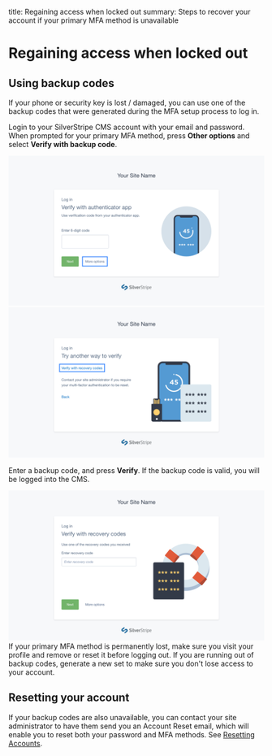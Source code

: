 title: Regaining access when locked out
summary: Steps to recover your account if your primary MFA method is unavailable

# Regaining access when locked out

## Using backup codes

If your phone or security key is lost / damaged, you can use one of the backup
codes that were generated during the MFA setup process to log in.

Login to your SilverStripe CMS account with your email and password. When
prompted for your primary MFA method, press **Other options** and select
**Verify with backup code**.

<img src="../_images/01-04-1-login-prompt.png" width="1024" />

<img src="../_images/01-04-2-other-options.png" width="1024" />

Enter a backup code, and press **Verify**. If the backup code is valid, you will
be logged into the CMS.

<img src="../_images/01-04-3-recovery-code.png" width="1024" />

<div class="hint" markdown="1">
If your primary MFA method is permanently lost, make sure you visit your profile
and remove or reset it before logging out. If you are running out of backup
codes, generate a new set to make sure you don't lose access to your account.
</div>

## Resetting your account

If your backup codes are also unavailable, you can contact your site
administrator to have them send you an Account Reset email, which will enable
you to reset both your password and MFA methods. See
[Resetting Accounts](../02_Administrator_manual/02_Resetting_accounts.md).
